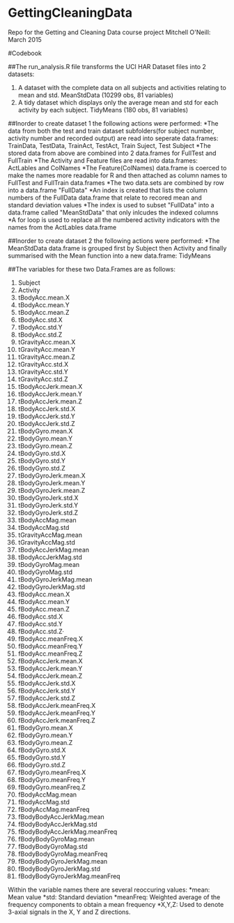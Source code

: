 # GettingCleaningData
Repo for the Getting and Cleaning Data course project 
Mitchell O'Neill: March 2015

#Codebook

##The run_analysis.R file transforms the UCI HAR Dataset files into 2 datasets:
1. A dataset with the complete data on all subjects and activities relating to mean and std. MeanStdData (10299 obs, 81 variables)
2. A tidy dataset which displays only the average mean and std for each activity by each subject. TidyMeans (180 obs, 81 variables)

##Inorder to create dataset 1 the following actions were performed:
*The data from both the test and train dataset subfolders(for subject number, activity number and recorded output) are read into seperate data.frames: TrainData, TestData, TrainAct, TestAct, Train Suject, Test Subject
*The stored data from above are combined into 2 data.frames for FullTest and FullTrain
*The Activity and Feature files are read into data.frames: ActLables and ColNames
*The Feature(ColNames) data.frame is coerced to make the names more readable for R and then attached as column names to FullTest and FullTrain data.frames
*The two data.sets are combined by row into a data.frame "FullData"
*An index is created that lists the column numbers of the FullData data.frame that relate to recored mean and standard deviation values
*The index is used to subset "FullData" into a data.frame called "MeanStdData" that only inlcudes the indexed columns
*A for loop is used to replace all the numbered activity indicators with the names from the ActLables data.frame

##Inorder to create dataset 2 the following actions were performed:
*The MeanStdData data.frame is grouped first by Subject then Activity and finally summarised with the Mean function into a new data.frame: TidyMeans


##The variables for these two Data.Frames are as follows:
1.	Subject
2.	Activity
3.	tBodyAcc.mean.X
4.	tBodyAcc.mean.Y
5.	tBodyAcc.mean.Z
6.	tBodyAcc.std.X
7.	tBodyAcc.std.Y
8.	tBodyAcc.std.Z
9.	tGravityAcc.mean.X
10.	tGravityAcc.mean.Y
11.	tGravityAcc.mean.Z
12.	tGravityAcc.std.X
13.	tGravityAcc.std.Y
14.	tGravityAcc.std.Z
15.	tBodyAccJerk.mean.X
16.	tBodyAccJerk.mean.Y
17.	tBodyAccJerk.mean.Z
18.	tBodyAccJerk.std.X
19.	tBodyAccJerk.std.Y
20.	tBodyAccJerk.std.Z
21.	tBodyGyro.mean.X
22.	tBodyGyro.mean.Y
23.	tBodyGyro.mean.Z
24.	tBodyGyro.std.X
25.	tBodyGyro.std.Y
26.	tBodyGyro.std.Z
27.	tBodyGyroJerk.mean.X
28.	tBodyGyroJerk.mean.Y
29.	tBodyGyroJerk.mean.Z
30.	tBodyGyroJerk.std.X
31.	tBodyGyroJerk.std.Y
32.	tBodyGyroJerk.std.Z
33.	tBodyAccMag.mean
34.	tBodyAccMag.std
35.	tGravityAccMag.mean
36.	tGravityAccMag.std
37.	tBodyAccJerkMag.mean
38.	tBodyAccJerkMag.std
39.	tBodyGyroMag.mean
40.	tBodyGyroMag.std
41.	tBodyGyroJerkMag.mean
42.	tBodyGyroJerkMag.std
43.	fBodyAcc.mean.X
44.	fBodyAcc.mean.Y
45.	fBodyAcc.mean.Z
46.	fBodyAcc.std.X
47.	fBodyAcc.std.Y
48.	fBodyAcc.std.Z·
49.	fBodyAcc.meanFreq.X
50.	fBodyAcc.meanFreq.Y
51.	fBodyAcc.meanFreq.Z
52.	fBodyAccJerk.mean.X
53.	fBodyAccJerk.mean.Y
54.	fBodyAccJerk.mean.Z
55.	fBodyAccJerk.std.X
56.	fBodyAccJerk.std.Y
57.	fBodyAccJerk.std.Z
58.	fBodyAccJerk.meanFreq.X
59.	fBodyAccJerk.meanFreq.Y
60.	fBodyAccJerk.meanFreq.Z
61.	fBodyGyro.mean.X
62.	fBodyGyro.mean.Y
63.	fBodyGyro.mean.Z
64.	fBodyGyro.std.X
65.	fBodyGyro.std.Y
66.	fBodyGyro.std.Z
67.	fBodyGyro.meanFreq.X
68.	fBodyGyro.meanFreq.Y
69.	fBodyGyro.meanFreq.Z
70.	fBodyAccMag.mean
71.	fBodyAccMag.std
72.	fBodyAccMag.meanFreq
73.	fBodyBodyAccJerkMag.mean
74.	fBodyBodyAccJerkMag.std
75.	fBodyBodyAccJerkMag.meanFreq
76.	fBodyBodyGyroMag.mean
77.	fBodyBodyGyroMag.std
78.	fBodyBodyGyroMag.meanFreq
79.	fBodyBodyGyroJerkMag.mean
80.	fBodyBodyGyroJerkMag.std
81.	fBodyBodyGyroJerkMag.meanFreq

Within the variable names there are several reoccuring values:
*mean: Mean value
*std: Standard deviation
*meanFreq: Weighted average of the frequency components to obtain a mean frequency
*X,Y,Z: Used to denote 3-axial signals in the X, Y and Z directions.

